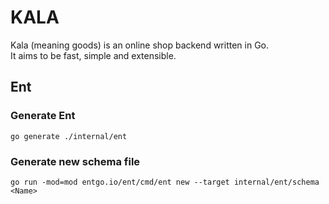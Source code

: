 # KALA

Kala (meaning goods) is an online shop backend written in Go.  
It aims to be fast, simple and extensible.

## Ent

### Generate Ent

```shell
go generate ./internal/ent
```

### Generate new schema file

```shell
go run -mod=mod entgo.io/ent/cmd/ent new --target internal/ent/schema <Name>
```